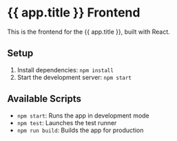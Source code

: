 # {{ app.title }} Frontend

This is the frontend for the {{ app.title }}, built with React.

## Setup

1. Install dependencies: `npm install`
2. Start the development server: `npm start`

## Available Scripts

- `npm start`: Runs the app in development mode
- `npm test`: Launches the test runner
- `npm run build`: Builds the app for production